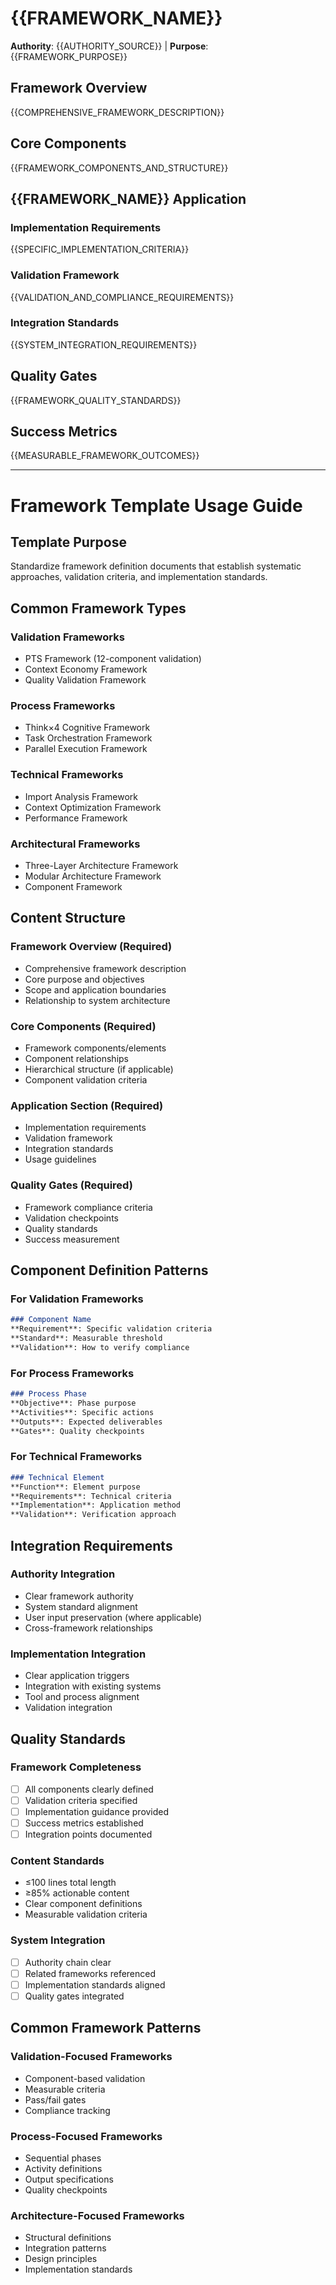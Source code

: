 # {{FRAMEWORK_NAME}}

**Authority**: {{AUTHORITY_SOURCE}} | **Purpose**: {{FRAMEWORK_PURPOSE}}

## Framework Overview
{{COMPREHENSIVE_FRAMEWORK_DESCRIPTION}}

## Core Components
{{FRAMEWORK_COMPONENTS_AND_STRUCTURE}}

## {{FRAMEWORK_NAME}} Application

### Implementation Requirements
{{SPECIFIC_IMPLEMENTATION_CRITERIA}}

### Validation Framework
{{VALIDATION_AND_COMPLIANCE_REQUIREMENTS}}

### Integration Standards
{{SYSTEM_INTEGRATION_REQUIREMENTS}}

## Quality Gates
{{FRAMEWORK_QUALITY_STANDARDS}}

## Success Metrics
{{MEASURABLE_FRAMEWORK_OUTCOMES}}

---

# Framework Template Usage Guide

## Template Purpose
Standardize framework definition documents that establish systematic approaches, validation criteria, and implementation standards.

## Common Framework Types

### Validation Frameworks
- PTS Framework (12-component validation)
- Context Economy Framework
- Quality Validation Framework

### Process Frameworks
- Think×4 Cognitive Framework
- Task Orchestration Framework
- Parallel Execution Framework

### Technical Frameworks
- Import Analysis Framework
- Context Optimization Framework
- Performance Framework

### Architectural Frameworks
- Three-Layer Architecture Framework
- Modular Architecture Framework
- Component Framework

## Content Structure

### Framework Overview (Required)
- Comprehensive framework description
- Core purpose and objectives
- Scope and application boundaries
- Relationship to system architecture

### Core Components (Required)
- Framework components/elements
- Component relationships
- Hierarchical structure (if applicable)
- Component validation criteria

### Application Section (Required)
- Implementation requirements
- Validation framework
- Integration standards
- Usage guidelines

### Quality Gates (Required)
- Framework compliance criteria
- Validation checkpoints
- Quality standards
- Success measurement

## Component Definition Patterns

### For Validation Frameworks
```markdown
### Component Name
**Requirement**: Specific validation criteria
**Standard**: Measurable threshold
**Validation**: How to verify compliance
```

### For Process Frameworks
```markdown
### Process Phase
**Objective**: Phase purpose
**Activities**: Specific actions
**Outputs**: Expected deliverables
**Gates**: Quality checkpoints
```

### For Technical Frameworks
```markdown
### Technical Element
**Function**: Element purpose
**Requirements**: Technical criteria
**Implementation**: Application method
**Validation**: Verification approach
```

## Integration Requirements

### Authority Integration
- Clear framework authority
- System standard alignment
- User input preservation (where applicable)
- Cross-framework relationships

### Implementation Integration
- Clear application triggers
- Integration with existing systems
- Tool and process alignment
- Validation integration

## Quality Standards

### Framework Completeness
- [ ] All components clearly defined
- [ ] Validation criteria specified
- [ ] Implementation guidance provided
- [ ] Success metrics established
- [ ] Integration points documented

### Content Standards
- ≤100 lines total length
- ≥85% actionable content
- Clear component definitions
- Measurable validation criteria

### System Integration
- [ ] Authority chain clear
- [ ] Related frameworks referenced
- [ ] Implementation standards aligned
- [ ] Quality gates integrated

## Common Framework Patterns

### Validation-Focused Frameworks
- Component-based validation
- Measurable criteria
- Pass/fail gates
- Compliance tracking

### Process-Focused Frameworks
- Sequential phases
- Activity definitions
- Output specifications
- Quality checkpoints

### Architecture-Focused Frameworks
- Structural definitions
- Integration patterns
- Design principles
- Implementation standards